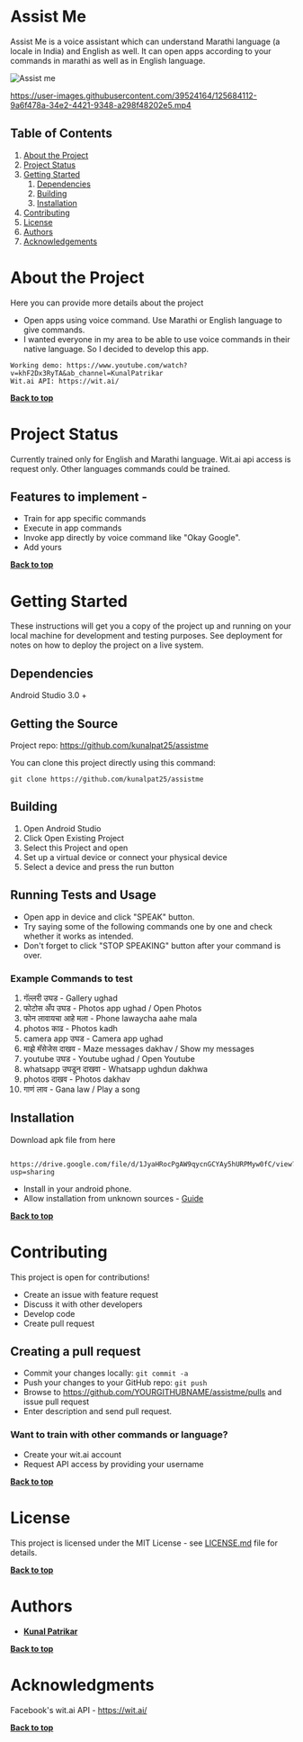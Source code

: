 # Assist Me

Assist Me is a voice assistant which can understand Marathi language (a locale in India) and English as well. It can open apps according to your commands in marathi as well as in English language.

![Assist me](https://user-images.githubusercontent.com/39524164/125684092-aa065208-c2a4-477d-b720-5f8a38e0feab.png)


https://user-images.githubusercontent.com/39524164/125684112-9a6f478a-34e2-4421-9348-a298f48202e5.mp4




## Table of Contents

1. [About the Project](#about-the-project)
1. [Project Status](#project-status)
1. [Getting Started](#getting-started)
    1. [Dependencies](#dependencies)
    1. [Building](#building)
    1. [Installation](#installation)
1. [Contributing](#contributing)
1. [License](#license)
1. [Authors](#authors)
1. [Acknowledgements](#acknowledgements)

# About the Project

Here you can provide more details about the project
* Open apps using voice command. Use Marathi or English language to give commands.
* I wanted everyone in my area to be able to use voice commands in their native language. So I decided to develop this app. 

```
Working demo: https://www.youtube.com/watch?v=khF2Dx3RyTA&ab_channel=KunalPatrikar
Wit.ai API: https://wit.ai/
```

**[Back to top](#table-of-contents)**

# Project Status

Currently trained only for English and Marathi language. Wit.ai api access is request only. Other languages commands could be trained.
## Features to implement - 
* Train for app specific commands
* Execute in app commands
* Invoke app directly by voice command like "Okay Google".
* Add yours

**[Back to top](#table-of-contents)**

# Getting Started

These instructions will get you a copy of the project up and running on your local machine for development and testing purposes. See deployment for notes on how to deploy the project on a live system.

## Dependencies

Android Studio 3.0 +

## Getting the Source

Project repo: https://github.com/kunalpat25/assistme

You can clone this project directly using this command:

```
git clone https://github.com/kunalpat25/assistme
```

## Building

1. Open Android Studio
2. Click Open Existing Project
3. Select this Project and open
4. Set up a virtual device or connect your physical device
5. Select a device and press the run button

## Running Tests and Usage

* Open app in device and click "SPEAK" button. 
* Try saying some of the following commands one by one and check whether it works as intended.
* Don't forget to click "STOP SPEAKING" button after your command is over.

### Example Commands to test
1. गॅल्लरी उघड - Gallery ughad
2. फोटोस अँप उघड - Photos app ughad / Open Photos
3. फोन लावायचा आहे मला - Phone lawaycha aahe mala
4. photos काढ - Photos kadh
5. camera app उघड - Camera app ughad
6. माझे मॅसेजेस दाखव - Maze messages dakhav / Show my messages
7. youtube उघड - Youtube ughad / Open Youtube
8. whatsapp उघडून दाखवा - Whatsapp ughdun dakhwa
9. photos दाखव - Photos dakhav
10. गाणं लाव - Gana law / Play a song


## Installation

Download apk file from here

```
 https://drive.google.com/file/d/1JyaHRocPgAW9qycnGCYAy5hURPMyw0fC/view?usp=sharing
```
* Install in your android phone.
* Allow installation from unknown sources - [Guide](https://www.verizon.com/support/knowledge-base-222186/ "How to allow installation from online sources")


**[Back to top](#table-of-contents)**


# Contributing
This project is open for contributions!


* Create an issue with feature request
* Discuss it with other developers
* Develop code
* Create pull request

## Creating a pull request
* Commit your changes locally: 
    ``` git commit -a ```
* Push your changes to your GitHub repo: 
``` git push ```
* Browse to https://github.com/YOURGITHUBNAME/assistme/pulls and issue pull request
* Enter description and send pull request.

### Want to train with other commands or language?
* Create your wit.ai account
* Request API access by providing your username

**[Back to top](#table-of-contents)**

# License

This project is licensed under the MIT License - see [LICENSE.md](LICENSE.md) file for details.

**[Back to top](#table-of-contents)**

# Authors

* **[Kunal Patrikar](https://github.com/kunalpat25/)** 


**[Back to top](#table-of-contents)**

# Acknowledgments
Facebook's wit.ai API - https://wit.ai/


**[Back to top](#table-of-contents)**
